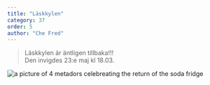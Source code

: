 ```yaml
---
title: "Läskkylen"
category: 37
order: 5
author: "Che Fred"
---
```

> Läskkylen är äntligen tillbaka!!! <br />
> Den invigdes 23:e maj kl 18.03.

<img class="jpg" alt="a picture of 4 metadors celebreating the return of the soda fridge" src="https://dbuggen.s3.eu-west-1.amazonaws.com/issue-2023-july/soda-fridge.jpg">